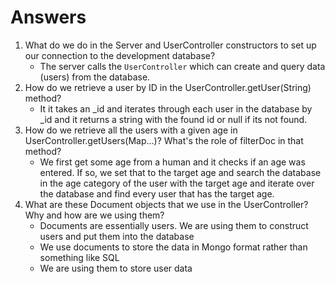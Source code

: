 # Answers
1. What do we do in the Server and UserController constructors to set up our connection to the development database?
    - The server calls the `UserController` which can create and query data (users) from the database.
2. How do we retrieve a user by ID in the UserController.getUser(String) method?
    - It it takes an _id and iterates through each user in the database by _id and it returns a string with the found id or null if its not found.
3. How do we retrieve all the users with a given age in UserController.getUsers(Map...)? What's the role of filterDoc in that method?
    - We first get some age from a human and it checks if an age was entered. If so, we set that to the target age and search the database in the age category of the user with the target age and iterate over the database and find every user that has the target age.
4. What are these Document objects that we use in the UserController? Why and how are we using them?
    - Documents are essentially users. We are using them to construct users and put them into the database
    - We use documents to store the data in Mongo format rather than something like SQL
    - We are using them to store user data
    

